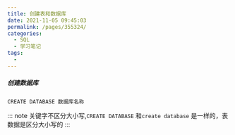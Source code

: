 ```yaml
---
title: 创建表和数据库
date: 2021-11-05 09:45:03
permalink: /pages/355324/
categories:
  - SQL
  - 学习笔记
tags:
  - 
---
```

##### 创建数据库
```
CREATE DATABASE 数据库名称
```

::: note
关键字不区分大小写,`CREATE DATABASE` 和`create database` 是一样的，表数据是区分大小写的
:::


##### 